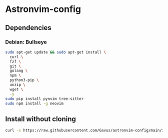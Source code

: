 # Astronvim-config

## Dependencies

### Debian: Bullseye

``` sh
sudo apt-get update && sudo apt-get install \
  curl \
  fzf \
  git \
  golang \
  npm \
  python3-pip \
  unzip \
  wget \
  -y
sudo pip install pynvim tree-sitter
sudo npm install -g neovim
```

## Install without cloning

``` sh
curl -s https://raw.githubusercontent.com/Gavus/astronvim-config/main/install.sh | bash /dev/stdin -r
```
